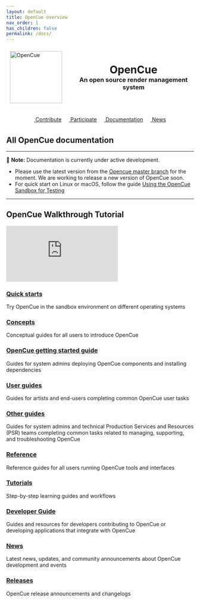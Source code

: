 ```yaml
---
layout: default
title: OpenCue overview
nav_order: 1
has_children: false
permalink: /docs/
---
```


<div class="mx-auto text-center">
    <div style="display: flex; align-items: center; justify-content: center; gap: 20px;">
        <img src="{{ '/assets/images/opencue-icon-black.svg' | relative_url }}" alt="OpenCue" style="height: 140px; background-color: white; padding: 10px; border-radius: 8px;">
        <div style="text-align: center;">
            <h1 class="display-4" style="margin: 0;">OpenCue</h1>
            <h3 class="lead" style="margin: 0;">An open source render management system</h3>
        </div>
    </div>
    <div style="display: flex; flex-wrap: wrap; justify-content: center; margin-top: 20px; gap: 10px;">
        <a class="btn btn-lg btn-dark" style="margin: 5px;" href="https://github.com/AcademySoftwareFoundation/OpenCue">
            <i class="fab fa-github"></i>&nbsp;Contribute
        </a>
        <a class="btn btn-lg btn-black" style="margin: 5px;" href="https://lf-aswf.atlassian.net/wiki/spaces/OPENCUE/overview">
            <i class="fab fa-slack"></i>&nbsp;Participate
        </a>
        <a class="btn btn-lg btn-dark" style="margin: 5px;" href="{{ '/docs/' | relative_url }}">
            <i class="fas fa-book"></i>&nbsp;Documentation
        </a>
        <a class="btn btn-lg btn-black" style="margin: 5px;" href="{{ '/news/' | relative_url }}">
            <i class="fas fa-newspaper"></i>&nbsp;News
        </a>
    </div>
</div>

## All OpenCue documentation

---

🚧 **Note:** Documentation is currently under active development. 

- Please use the latest version from the [Opencue master branch](https://github.com/AcademySoftwareFoundation/OpenCue) for the moment. We are working to release a new version of OpenCue soon.
- For quick start on Linux or macOS, follow the guide [Using the OpenCue Sandbox for Testing](developer-guide/sandbox-testing/)

---

<!-- OpenCue Walkthrough Video Section -->
<section class="video-section" aria-labelledby="walkthrough-video-heading">
    <div class="video-container">
        <h2 id="walkthrough-video-heading" class="section-title">OpenCue Walkthrough Tutorial</h2>
        <div class="video-wrapper">
            <iframe 
                src="https://www.youtube-nocookie.com/embed/v4i83ccrz5w" 
                title="OpenCue Walkthrough - Submitting and Monitoring Render Jobs"
                frameborder="0" 
                allow="accelerometer; autoplay; encrypted-media; gyroscope; picture-in-picture" 
                allowfullscreen
                loading="lazy">
            </iframe>
        </div>
    </div>
</section>

### [Quick starts](quick-starts)

Try OpenCue in the sandbox environment on different operating systems

### [Concepts](concepts)

Conceptual guides for all users to introduce OpenCue

### [OpenCue getting started guide](getting-started)

Guides for system admins deploying OpenCue components and installing dependencies

### [User guides](user-guides)

Guides for artists and end-users completing common OpenCue user tasks

### [Other guides](other-guides)

Guides for system admins and technical Production Services and Resources (PSR) teams completing common tasks related to managing, supporting, and troubleshooting OpenCue

### [Reference](reference)

Reference guides for all users running OpenCue tools and interfaces

### [Tutorials](tutorials)

Step-by-step learning guides and workflows

### [Developer Guide](developer-guide/index)

Guides and resources for developers contributing to OpenCue or developing applications that integrate with OpenCue

### [News](/news)

Latest news, updates, and community announcements about OpenCue development and events

### [Releases](/releases)

OpenCue release announcements and changelogs
